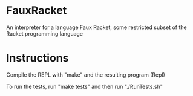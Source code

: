 FauxRacket
==========

An interpreter for a language Faux Racket, some restricted subset of the Racket programming language

Instructions
============

Compile the REPL with "make" and the resulting program (Repl)

To run the tests, run "make tests" and then run "./RunTests.sh"

